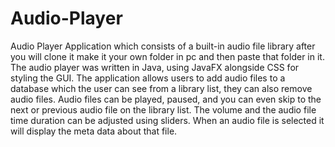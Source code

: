 # Audio-Player
Audio Player Application which consists of a built-in audio file library after you will clone it make it your own folder in pc and then paste that folder in  it. The audio player was written in Java, using JavaFX alongside CSS for styling the GUI. 
The application allows users to add audio files to a database which the user can see from a library list, they can also remove audio files. Audio files can be played, paused, and you can even skip to the next or previous audio file on the library list.
The volume and the audio file time duration can be adjusted using sliders.
When an audio file is selected it will display the meta data about that file.
